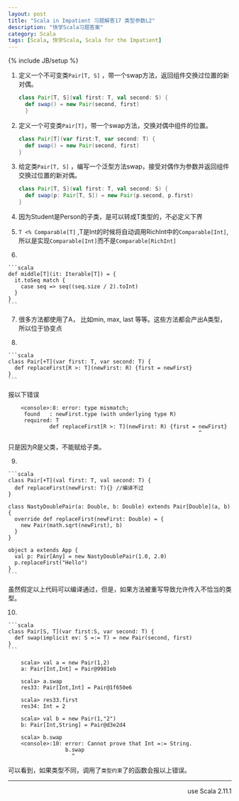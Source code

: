 ```yaml
---
layout: post
title: "Scala in Impatient 习题解答17 类型参数L2"
description: "快学Scala习题答案"
category: Scala
tags: [Scala, 快学Scala, Scala for the Impatient]
---
```

{% include JB/setup %}

1. 定义一个不可变类`Pair[T, S]` ，带一个swap方法，返回组件交换过位置的新对偶。

    ```scala
    class Pair[T, S](val first: T, val second: S) {
      def swap() = new Pair(second, first)
      }
    ```

2. 定义一个可变类`Pair[T]`，带一个swap方法，交换对偶中组件的位置。

    ```scala
    class Pair[T](var first:T, var second: T) {
      def swap() = new Pair(second, first)
    }
    ```

3. 给定类`Pair[T, S]` ，编写一个泛型方法swap，接受对偶作为参数并返回组件交换过位置的新对偶。

    ```scala
    class Pair[T, S](val first: T, val second: S) {
      def swap(p: Pair[T, S]) = new Pair(p.second, p.first)
    }
    ```

4. 因为Student是Person的子类，是可以转成T类型的，不必定义下界
5. `T <% Comparable[T]` ,T是Int的时候将自动调用RichInt中的`Comparable[Int]`,所以是实现`Comparable[Int]`而不是`Comparable[RichInt]`

6. 

    ```scala
    def middle[T](it: Iterable[T]) = {
      it.toSeq match {
        case seq => seq((seq.size / 2).toInt)
      }
    }
    ```

7. 很多方法都使用了A， 比如min, max, last 等等。这些方法都会产出A类型，所以位于协变点 

8. 

    ```scala
    class Pair[+T](var first: T, var second: T) {
      def replaceFirst[R >: T](newFirst: R) {first = newFirst}
    }
    ```
 
  报以下错误

        <console>:8: error: type mismatch;
         found   : newFirst.type (with underlying type R)
         required: T
                 def replaceFirst[R >: T](newFirst: R) {first = newFirst}
                                                                ^
  只是因为R是父类，不能赋给子类。

9. 

    ```scala
    class Pair[+T](val first: T, val second: T) {
      def replaceFirst(newFirst: T){} //编译不过
    }

    class NastyDoublePair(a: Double, b: Double) extends Pair[Double](a, b){
      override def replaceFirst(newFirst: Double) = {
        new Pair(math.sqrt(newFirst), b)
      }
    }

    object a extends App {
      val p: Pair[Any] = new NastyDoublePair(1.0, 2.0)
      p.replaceFirst("Hello")
    }
    ```

 虽然假定以上代码可以编译通过，但是，如果方法被重写导致允许传入不恰当的类型。

10.  

    ```scala
    class Pair[S, T](var first:S, var second: T) {
      def swap(implicit ev: S =:= T) = new Pair(second, first)
    }
    ```

        scala> val a = new Pair(1,2)
        a: Pair[Int,Int] = Pair@9981eb

        scala> a.swap
        res33: Pair[Int,Int] = Pair@1f650e6

        scala> res33.first
        res34: Int = 2

        scala> val b = new Pair(1,"2")
        b: Pair[Int,String] = Pair@d3e2d4

        scala> b.swap
        <console>:10: error: Cannot prove that Int =:= String.
                      b.swap
                        ^

  可以看到，如果类型不同，调用了`类型约束`了的函数会报以上错误。

----
<div align="right">use Scala 2.11.1</div>
